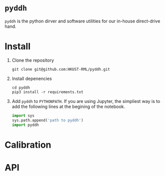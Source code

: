 # `pyddh`

`pyddh` is the python dirver and software utilities for our in-house direct-drive hand.



# Install

1. Clone the repository

   ```shell
   git clone git@github.com:HKUST-RML/pyddh.git
   ```

2. Install depenencies

   ```shell
   cd pyddh
   pip3 install -r requirements.txt
   ```

3. Add `pyddh` to `PYTHONPATH`. If you are using Jupyter, the simpliest way is to add the following lines at the begining of the notebook.

   ```python
   import sys
   sys.path.append('path to pyddh')
   import pyddh
   ```



# Calibration







# API